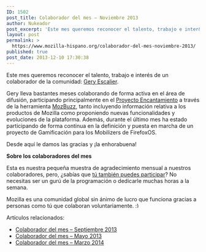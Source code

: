 ```yaml
---
ID: 1502
post_title: Colaborador del mes – Noviembre 2013
author: Nukeador
post_excerpt: 'Este mes queremos reconocer el talento, trabajo e inter&eacute;s de un colaborador de la comunidad: Gery Escalier'
layout: post
permalink: >
  https://www.mozilla-hispano.org/colaborador-del-mes-noviembre-2013/
published: true
post_date: 2013-12-10 17:30:38
---
```

<p>Este mes queremos reconocer el talento, trabajo e interés de un colaborador de la comunidad: <a href="https://www.mozilla-hispano.org/documentacion/Usuario:Geryescalier">Gery Escalier</a>.</p>
<p>Gery lleva bastantes meses colaborando de forma activa en el área de difusión, participando principalmente en el <a href="https://www.mozilla-hispano.org/documentacion/Proyecto_Encantamiento">Proyecto Encantamiento</a> a través de la herramienta <a href="https://www.mozilla-hispano.org/documentacion/Mozbuzz">MozBuzz</a>, tanto incluyendo información relativa a los productos de Mozilla como proponiendo nuevas funcionalidades y evoluciones de la plataforma. Además, durante el último mes ha estado participando de forma continua en la definición y puesta en marcha de un proyecto de Gamificación para los Mobilizers de FirefoxOS.</p>
<p>Desde aquí le damos las gracias y ¡la enhorabuena!</p>
<p><strong>Sobre los colaboradores del mes</strong></p>
<p>Esta es nuestra pequeña muestra de agradecimiento mensual a nuestros colaboradores, pero, ¿sabías que <a href="https://www.mozilla-hispano.org/documentacion/Colabora">tú también puedes participar</a>? No necesitas ser un gurú de la programación o dedicarle muchas horas a la semana.</p>
<p>Mozilla es una comunidad global sin ánimo de lucro que funciona gracias a personas como tú que colaboran voluntariamente. <img src="https://www.mozilla-hispano.org/wp-includes/images/smilies/simple-smile.png" alt=":)" class="wp-smiley" style="height: 1em; max-height: 1em;" /></p>
<div class='yarpp-related-rss'>
<p>Artículos relacionados:</p><ul>
<li><a href="https://www.mozilla-hispano.org/colaborador-del-mes-septiembre-2013/" rel="bookmark" title="Colaborador del mes &#8211; Septiembre 2013">Colaborador del mes &#8211; Septiembre 2013 </a></li>
<li><a href="https://www.mozilla-hispano.org/colaborador-del-mes-mayo-2013/" rel="bookmark" title="Colaborador del mes &#8211; Mayo 2013">Colaborador del mes &#8211; Mayo 2013 </a></li>
<li><a href="https://www.mozilla-hispano.org/colaborador-del-mes-marzo-2014/" rel="bookmark" title="Colaborador del mes &#8211; Marzo 2014">Colaborador del mes &#8211; Marzo 2014 </a></li>
</ul>
</div>